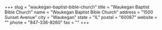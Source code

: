 +++
slug = "waukegan-baptist-bible-church"
title = "Waukegan Baptist Bible Church"
name = "Waukegan Baptist Bible Church"
address = "1500 Sunset Avenue"
city = "Waukegan"
state = "IL"
postal = "60087"
website = ""
phone = "847-336-8260"
fax = ""
+++
